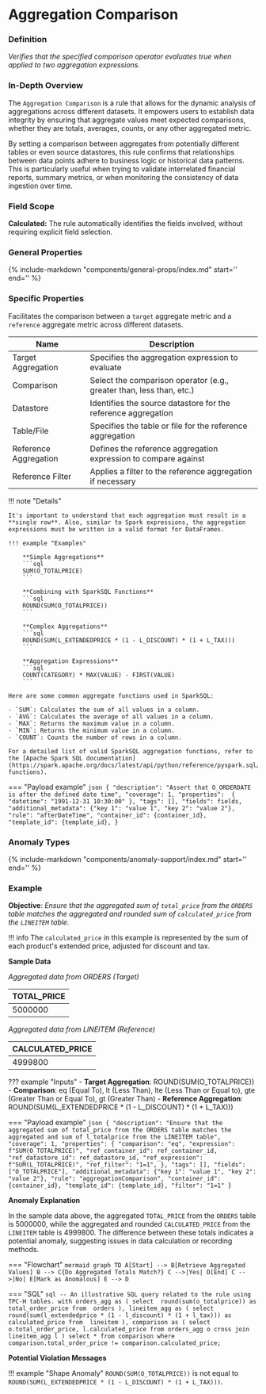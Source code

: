 # Aggregation Comparison

### Definition

*Verifies that the specified comparison operator evaluates true when applied to two aggregation expressions.*

### In-Depth Overview

The `Aggregation Comparison` is a rule that allows for the dynamic analysis of aggregations across different datasets. It empowers users to establish data integrity by ensuring that aggregate values meet expected comparisons, whether they are totals, averages, counts, or any other aggregated metric.

By setting a comparison between aggregates from potentially different tables or even source datastores, this rule confirms that relationships between data points adhere to business logic or historical data patterns. This is particularly useful when trying to validate interrelated financial reports, summary metrics, or when monitoring the consistency of data ingestion over time.

### Field Scope

**Calculated:** The rule automatically identifies the fields involved, without requiring explicit field selection.

### General Properties

{%
    include-markdown "components/general-props/index.md"
    start='<!-- filter-only--start -->'
    end='<!-- filter-only--end -->'
%}

### Specific Properties

Facilitates the comparison between a `target` aggregate metric and a `reference` aggregate metric across different datasets.

| Name                           | Description                                               |
|--------------------------------|-----------------------------------------------------------|
| <div class="text-primary">Target Aggregation</div> | Specifies the aggregation expression to evaluate |
| <div class="text-primary">Comparison</div>            | Select the comparison operator (e.g., greater than, less than, etc.) |
| <div class="text-primary">Datastore</div>             | Identifies the source datastore for the reference aggregation |
| <div class="text-primary">Table/File</div>            | Specifies the table or file for the reference aggregation |
| <div class="text-primary">Reference Aggregation</div> | Defines the reference aggregation expression to compare against |
| <div class="text-primary">Reference Filter</div>      | Applies a filter to the reference aggregation if necessary |

!!! note "Details"

    It's important to understand that each aggregation must result in a **single row**. Also, similar to Spark expressions, the aggregation expressions must be written in a valid format for DataFrames.

    !!! example "Examples"

        **Simple Aggregations**
        ```sql
        SUM(O_TOTALPRICE)
        ```

        **Combining with SparkSQL Functions**
        ```sql
        ROUND(SUM(O_TOTALPRICE))
        ```

        **Complex Aggregations**
        ```sql
        ROUND(SUM(L_EXTENDEDPRICE * (1 - L_DISCOUNT) * (1 + L_TAX)))
        ```

        **Aggregation Expressions**
        ```sql
        COUNT(CATEGORY) * MAX(VALUE) - FIRST(VALUE)
        ```

    Here are some common aggregate functions used in SparkSQL:

    - `SUM`: Calculates the sum of all values in a column.
    - `AVG`: Calculates the average of all values in a column.
    - `MAX`: Returns the maximum value in a column.
    - `MIN`: Returns the minimum value in a column.
    - `COUNT`: Counts the number of rows in a column.

    For a detailed list of valid SparkSQL aggregation functions, refer to the [Apache Spark SQL documentation](https://spark.apache.org/docs/latest/api/python/reference/pyspark.sql/functions.html#aggregate-functions).

=== "Payload example"
    ``` json
    {
        "description": "Assert that O_ORDERDATE is after the defined date time",
        "coverage": 1,
        "properties":  {
            "datetime": "1991-12-31 10:30:00"
        },
        "tags": [],
        "fields": fields,
        "additional_metadata": {"key 1": "value 1", "key 2": "value 2"},
        "rule": "afterDateTime",
        "container_id": {container_id},
        "template_id": {template_id},
    }
    ```

### Anomaly Types

{%
    include-markdown "components/anomaly-support/index.md"
    start='<!-- shape-only--start -->'
    end='<!-- shape-only--end -->'
%}

### Example

**Objective**: *Ensure that the aggregated sum of `total_price` from the `ORDERS` table matches the aggregated and rounded sum of `calculated_price` from the `LINEITEM` table.*

!!! info
    The `calculated_price` in this example is represented by the sum of each product's extended price, adjusted for discount and tax.
    
**Sample Data**

_Aggregated data from ORDERS (Target)_

| TOTAL_PRICE |
|-------------|
| 5000000     |

_Aggregated data from LINEITEM (Reference)_

| CALCULATED_PRICE |
|------------------|
| 4999800          |

??? example "Inputs"
    - **Target Aggregation**: ROUND(SUM(O_TOTALPRICE))
    - **Comparison**: eq (Equal To), lt (Less Than), lte (Less Than or Equal to), gte (Greater Than or Equal To), gt (Greater Than)
    - **Reference Aggregation**: ROUND(SUM(L_EXTENDEDPRICE * (1 - L_DISCOUNT) * (1 + L_TAX)))

=== "Payload example"
    ``` json
    {
        "description": "Ensure that the aggregated sum of total_price from the ORDERS table matches the aggregated and sum of l_totalprice from the LINEITEM table",
        "coverage": 1,
        "properties": {
            "comparison": "eq",
            "expression": f"SUM(O_TOTALPRICE)",
            "ref_container_id": ref_container_id,
            "ref_datastore_id": ref_datastore_id,
            "ref_expression": f"SUM(L_TOTALPRICE)",
            "ref_filter": "1=1",
        },
        "tags": [],
        "fields": ["O_TOTALPRICE"],
        "additional_metadata": {"key 1": "value 1", "key 2": "value 2"},
        "rule": "aggregationComparison",
        "container_id": {container_id},
        "template_id": {template_id},
        "filter": "1=1"
    }
    ```

**Anomaly Explanation**

In the sample data above, the aggregated `TOTAL_PRICE` from the `ORDERS` table is 5000000, while the aggregated and rounded `CALCULATED_PRICE` from the `LINEITEM` table is 4999800. The difference between these totals indicates a potential anomaly, suggesting issues in data calculation or recording methods.

=== "Flowchart"
    ```mermaid
    graph TD
    A[Start] --> B[Retrieve Aggregated Values]
    B --> C{Do Aggregated Totals Match?}
    C -->|Yes| D[End]
    C -->|No| E[Mark as Anomalous]
    E --> D
    ```

=== "SQL"
    ```sql
    -- An illustrative SQL query related to the rule using TPC-H tables.
    with orders_agg as (
        select 
            round(sum(o_totalprice)) as total_order_price
        from 
            orders
    ),
    lineitem_agg as (
        select 
            round(sum(l_extendedprice * (1 - l_discount) * (1 + l_tax))) as calculated_price
        from 
            lineitem
    ),
    comparison as (
        select
            o.total_order_price,
            l.calculated_price
        from
            orders_agg o
            cross join lineitem_agg l
    )
    select * from comparison
    where comparison.total_order_price != comparison.calculated_price;
    ```

**Potential Violation Messages**

!!! example "Shape Anomaly"
    `ROUND(SUM(O_TOTALPRICE))` is not equal to `ROUND(SUM(L_EXTENDEDPRICE * (1 - L_DISCOUNT) * (1 + L_TAX)))`.
